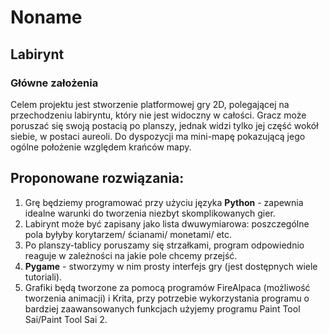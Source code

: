 # Noname
## Labirynt
### Główne założenia
Celem projektu jest stworzenie platformowej gry 2D, polegającej na przechodzeniu labiryntu, który nie jest widoczny w całości. Gracz może poruszać się swoją postacią po planszy, jednak widzi tylko jej część wokół siebie, w postaci aureoli. Do dyspozycji ma mini-mapę pokazującą jego ogólne położenie względem krańców mapy.

## Proponowane rozwiązania:
1. Grę będziemy programować przy użyciu języka **Python** - zapewnia idealne warunki do tworzenia niezbyt skomplikowanych gier.
1. Labirynt może być zapisany jako lista dwuwymiarowa: poszczególne pola byłyby korytarzem/ ścianami/ monetami/ etc.
1. Po planszy-tablicy poruszamy się strzałkami, program odpowiednio reaguje w zależności na jakie pole chcemy przejść.
1. **Pygame** - stworzymy w nim prosty interfejs gry (jest dostępnych wiele tutoriali).
1. Grafiki będą tworzone za pomocą programów FireAlpaca (możliwość tworzenia animacji) i Krita, przy potrzebie wykorzystania programu o bardziej zaawansowanych funkcjach użyjemy programu Paint Tool Sai/Paint Tool Sai 2.